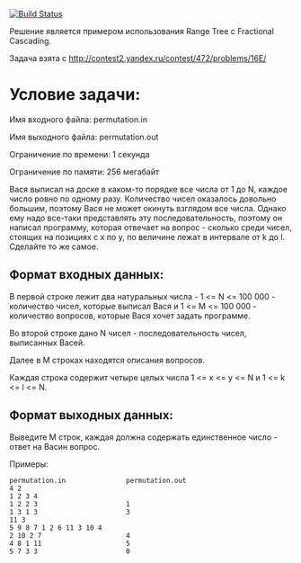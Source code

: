 [![Build Status](https://travis-ci.org/PolarNick239/Fractional-Cascading.svg)](https://travis-ci.org/PolarNick239/Fractional-Cascading)

Решение является примером использования Range Tree с Fractional Cascading.

Задача взята с http://contest2.yandex.ru/contest/472/problems/16E/

Условие задачи:
===============

Имя входного файла:      permutation.in

Имя выходного файла:     permutation.out

Ограничение по времени:  1 секунда

Ограничение по памяти:   256 мегабайт

Вася выписал на доске в каком-то порядке все числа от 1 до N, каждое число ровно по одному разу.
Количество чисел оказалось довольно большим, поэтому Вася не может окинуть взглядом все числа.
Однако ему надо все-таки представлять эту последовательность, поэтому он написал программу,
которая отвечает на вопрос - сколько среди чисел, стоящих на позициях с x по y, по величине лежат в интервале от k до l.
Сделайте то же самое.

Формат входных данных:
----------------------

В первой строке лежит два натуральных числа - 1 <= N <= 100 000 - количество чисел, которые выписал Вася
и 1 <= M <= 100 000 - количество вопросов, которые Вася хочет задать программе.

Во второй строке дано N чисел - последовательность чисел, выписанных Васей.

Далее в M строках находятся описания вопросов.

Каждая строка содержит четыре целых числа 1 <= x <= y <= N и 1 <= k <= l <= N.

Формат выходных данных:
-----------------------

Выведите M строк, каждая должна содержать единственное число - ответ на Васин вопрос.

Примеры:
```
permutation.in               permutation.out
4 2
1 2 3 4
1 2 2 3                      1
1 3 1 3                      3
11 3
5 9 8 7 1 2 6 11 3 10 4
2 10 2 7                     4
4 8 1 11                     5
5 7 3 3                      0
```